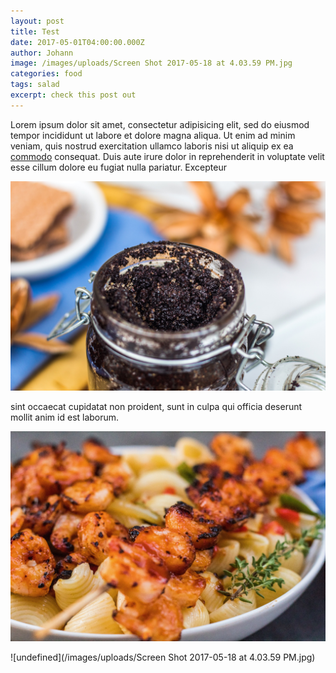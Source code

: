 ```yaml
---
layout: post
title: Test
date: 2017-05-01T04:00:00.000Z
author: Johann
image: /images/uploads/Screen Shot 2017-05-18 at 4.03.59 PM.jpg
categories: food
tags: salad
excerpt: check this post out
---
```

Lorem ipsum dolor sit amet, consectetur adipisicing elit, sed do eiusmod tempor incididunt ut labore et dolore magna aliqua. Ut enim ad minim veniam, quis nostrud exercitation ullamco laboris nisi ut aliquip ex ea [commodo](https://www.bbc.co.uk) consequat. Duis aute irure dolor in reprehenderit in voluptate velit esse cillum dolore eu fugiat nulla pariatur. Excepteur 


![test](/images/uploads/coffee_scrub_3.jpg)

sint occaecat cupidatat non proident, sunt in culpa qui officia deserunt mollit anim id est laborum.

![undefined](/images/uploads/grilled_shrimp_sauce_1.jpg)

![undefined](/images/uploads/Screen Shot 2017-05-18 at 4.03.59 PM.jpg)
